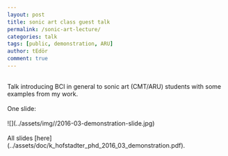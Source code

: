 ```yaml
---
layout: post
title: sonic art class guest talk
permalink: /sonic-art-lecture/
categories: talk
tags: [public, demonstration, ARU]
author: tEdör
comment: true
---
```

<br>
Talk introducing BCI in general to sonic art (CMT/ARU) students with some examples from my work.
<br>
<br>
One slide:
<br>
<br>
![](../assets/img//2016-03-demonstration-slide.jpg)
<br>
<br>
All slides [here](../assets/doc/k_hofstadter_phd_2016_03_demonstration.pdf).
